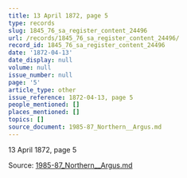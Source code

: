 ```yaml
---
title: 13 April 1872, page 5
type: records
slug: 1845_76_sa_register_content_24496
url: /records/1845_76_sa_register_content_24496/
record_id: 1845_76_sa_register_content_24496
date: '1872-04-13'
date_display: null
volume: null
issue_number: null
page: '5'
article_type: other
issue_reference: 1872-04-13, page 5
people_mentioned: []
places_mentioned: []
topics: []
source_document: 1985-87_Northern__Argus.md
---
```


13 April 1872, page 5

Source: [1985-87_Northern__Argus.md](/downloads/markdown/1985-87_Northern__Argus.md)
